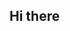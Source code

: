 ## Hi there 

<!-- 
**Chenyaofang/Chenyaofang** is a ✨ _special_ ✨ repository because its `README.md` (this file) appears on your GitHub profile.

Here are some ideas to get you started:

- I'm studying at CJCU.
- I’m learning in Department of Aviation and Maritime Transportation Management. 
- I'm in Grade 1B.
- Reach me with mail📩: 113b01179@mailst.cjcu.edu.tw
- Reach me with LINE: 484814978 is my ID.
- Here is my phone number: 0907620019 
- What I'm thinking about?💭 Walking is tiring.
- 2 MANY INFORMATION HERE
--> 
